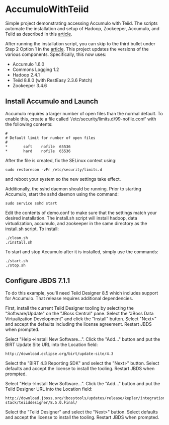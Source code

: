 AccumuloWithTeiid
=================

Simple project demonstrating accessing Accumulo with Teiid.
The scripts automate the installation and setup of Hadoop,
Zookeeper, Accumulo, and Teiid as described in this
[article](https://community.jboss.org/wiki/ApacheAccumuloWithTeiid).

After running the installation script, you can
skip to the third bullet under Step 2 Option 1 in the
[article](https://community.jboss.org/wiki/ApacheAccumuloWithTeiid).  This
project updates the versions of the various components.  Specifically,
this now uses:

* Accumulo 1.6.0
* Commons Logging 1.2
* Hadoop 2.4.1
* Teiid 8.8.0 (with RestEasy 2.3.6 Patch)
* Zookeeper 3.4.6

Install Accumulo and Launch
---------------------------

Accumulo requires a larger number of open files than the
normal default.  To enable this, create a file called
'/etc/security/limits.d/99-nofile.conf' with the following contents:

    #
    # Default limit for number of open files
    #
    *       soft    nofile  65536
    *       hard    nofile  65536

After the file is created, fix the SELinux context using:

    sudo restorecon -vFr /etc/security/limits.d

and reboot your system so the new settings take effect.

Additionally, the sshd daemon should be running.  Prior to starting
Accumulo, start the sshd daemon using the command:

    sudo service sshd start

Edit the contents of demo.conf to make sure that the settings match
your desired installation.  The install.sh script will install hadoop,
data virtualization, accumulo, and zookeeper in the same directory as
the install.sh script.  To install:

    ./clean.sh
    ./install.sh

To start and stop Accumulo after it is installed, simply use the commands:

    ./start.sh
    ./stop.sh

Configure JBDS 7.1.1
--------------------

To do this example, you'll need Teiid Designer 8.5 which includes support
for Accumulo.  That release requires additional dependencies.

First, install the current Teiid Designer tooling by selecting the
"Software/Update" on the "JBoss Central" pane.  Select the "JBoss
Data Virtualization Development" and click the "Install" button.
Select "Next>" and accept the defaults including the license agreement.
Restart JBDS when prompted.

Select "Help->Install New Software...".  Click the "Add..." button and
put the BIRT Update Site URL into the Location field:

    http://download.eclipse.org/birt/update-site/4.3

Select the "BIRT 4.3 Reporting SDK" and select the "Next>" button.
Select defaults and accept the license to install the tooling.
Restart JBDS when prompted.

Select "Help->Install New Software...".  Click the "Add..." button and
put the Teiid Designer URL into the Location field:

    http://download.jboss.org/jbosstools/updates/release/kepler/integration-stack/teiiddesigner/8.5.0.Final/

Select the "Teiid Designer" and select the "Next>" button.  Select
defaults and accept the license to install the tooling.  Restart JBDS
when prompted.

